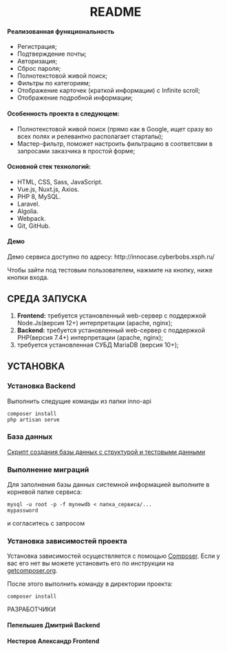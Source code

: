 <p align="center">
    <h1 align="center">README</h1>
    </p>
    
<h4>Реализованная функциональность</h4>
<ul>
    <li>Регистрация;</li>
   <li>Подтверждение почты;</li>
    <li>Авторизация;</li>
    <li>Сброс пароля;</li>
  <li>Полнотекстовой живой поиск;</li>
 <li>Фильтры по категориям;</li>
 <li>Отображение карточек (краткой информации) с Infinite scroll;</li>
 <li>Отображение подробной информации;</li>
</ul> 
<h4>Особенность проекта в следующем:</h4>
<ul>
 <li>Полнотекстовой живой поиск (прямо как в Google, ищет сразу во всех полях и релевантно располагает стартапы);</li>
 <li>Мастер-фильтр, поможет настроить фильтрацию в соответсвии в запросами заказчика в простой форме;</li>
 </ul>
<h4>Основной стек технологий:</h4>
<ul>
	<li>HTML, CSS, Sass, JavaScript.</li>
   <li>Vue.js, Nuxt.js, Axios.</li>
	<li>PHP 8, MySQL.</li>
	<li>Laravel.</li>
	<li>Algolia.</li>
	<li>Webpack.</li>
 <li>Git, GitHub.</li>
  
 </ul>
<h4>Демо</h4>
<p>Демо сервиса доступно по адресу: http://innocase.cyberbobs.xsph.ru/ </p>
<p>Чтобы зайти под тестовым пользователем, нажмите на кнопку, ниже кнопки входа.</p>




СРЕДА ЗАПУСКА
------------
1) <b>Frontend:</b> требуется установленный web-сервер с поддержкой Node.Js(версия 12+) интерпретации (apache, nginx);
2) <b>Backend:</b> требуется установленный web-сервер с поддержкой PHP(версия 7.4+) интерпретации (apache, nginx);
3) требуется установленная СУБД MariaDB (версия 10+);


УСТАНОВКА
------------
### Установка Backend

Выполнить следущие команды из папки inno-api
~~~
composer install
php artisan serve
~~~
### База данных

[Скрипт создания базы данных с структурой и тестовыми данными ](https://raw.githubusercontent.com/TTepel7/INNO-ShowCase/main/Database.sql)

### Выполнение миграций

Для заполнения базы данных системной информацией выполните в корневой папке сервиса: 
~~~
mysql -u root -p -f mynewdb < папка_сервиса/...
mypassword
~~~
и согласитесь с запросом

### Установка зависимостей проекта

Установка зависимостей осуществляется с помощью [Composer](http://getcomposer.org/). Если у вас его нет вы можете установить его по инструкции
на [getcomposer.org](http://getcomposer.org/doc/00-intro.md#installation-nix).

После этого выполнить команду в директории проекта:

~~~
composer install
~~~

РАЗРАБОТЧИКИ

<h4>Пепелышев Дмитрий Backend</h4>
<h4>Нестеров Александр Frontend</h4>

